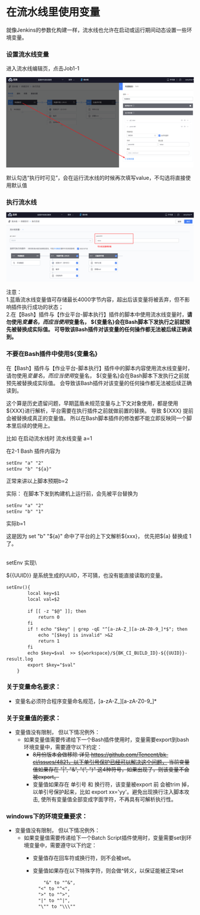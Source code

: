 # 在流水线里使用变量

就像Jenkins的参数化构建一样，流水线也允许在启动或运行期间动态设置一些环境变量。

### 设置流水线变量 <a href="#id-zai-liu-shui-xian-li-shi-yong-bian-liang-she-zhi-liu-shui-xian-bian-liang" id="id-zai-liu-shui-xian-li-shi-yong-bian-liang-she-zhi-liu-shui-xian-bian-liang"></a>

进入流水线编辑页，点击Job1-1

![](../../.gitbook/assets/image.png)

默认勾选“执行时可见”，会在运行流水线的时候再次填写value，不勾选将直接使用默认值

### 执行流水线 <a href="#id-zai-liu-shui-xian-li-shi-yong-bian-liang-zhi-hang-liu-shui-xian" id="id-zai-liu-shui-xian-li-shi-yong-bian-liang-zhi-hang-liu-shui-xian"></a>

![](<../../.gitbook/assets/image (3) (1) (1).png>)

注意： \
1.蓝盾流水线变量值可存储最长4000字节内容，超出后该变量将被丢弃，但不影响插件执行成功的状态；\
2.在【Bash】插件与【作业平台-脚本执行】插件的脚本中使用流水线变量时，**请勿使用${变量名}，而应当使用$变量名， ${变量名}会在Bash脚本下发执行之前就预先被替换成实际值。 可导致该Bash插件对该变量的任何操作都无法被后续正确读到。**

### 不要在Bash插件中使用${变量名}

在【Bash】插件与【作业平台-脚本执行】插件中的脚本内容使用流水线变量时，请勿使用${变量名}，而应当使用$变量名， ${变量名}会在Bash脚本下发执行之前就预先被替换成实际值。 会导致该Bash插件对该变量的任何操作都无法被后续正确读到。

这个算是历史遗留问题，早期蓝盾未规范变量与上下文对象使用，都是使用${XXX}进行解析，平台需要在执行插件之前就做前置的替换。 导致 ${XXX} 提前会被替换成真正的变量值。 所以在Bash脚本插件的修改都不能立即反映同一个脚本里后续的使用上。

比如 在启动流水线时 流水线变量 a=1

在2-1 Bash 插件内容为

```
setEnv "a" "2"
setEnv "b" "${a}"
```

正常来讲以上脚本预期b=2

实际： 在脚本下发到构建机上运行前，会先被平台替换为

```
setEnv "a" "2"
setEnv "b" "1" 
```

实际b=1

这是因为 set "b" "${a}" 命中了平台的上下文解析${xxx}， 优先把${a} 替换成 1了。

\
setEnv 实现\


$\{{UUID\}} 是系统生成的UUID，不可猜，也没有能直接读取的变量。

```shell
setEnv(){
        local key=$1
        local val=$2

        if [[ -z "$@" ]]; then
            return 0
        fi
        if ! echo "$key" | grep -qE "^[a-zA-Z_][a-zA-Z0-9_]*$"; then
            echo "[$key] is invalid" >&2
            return 1
        fi
	    echo $key=$val  >> ${workspace}/${BK_CI_BUILD_ID}-${{UUID}}-result.log
        export $key="$val"
    }
```

### 关于变量命名要求：

* 变量名必须符合程序变量命名规范，\[a-zA-Z\_]\[a-zA-Z0-9\_]\*

### 关于变量值的要求：

* 变量值没有限制， 但以下情况例外：
  * 如果变量值需要传递给下一个Bash插件使用时，变量需要export到bash环境变量中，需要遵守以下约定：
    * ~~8月份版本会做移除 详见 https://github.com/Tencent/bk-ci/issues/4821，以下单引号保护已经可以解决这个问题， 当前变量值如果存在 "|", "&", "(", ")" 这4种符号，如果出现了，则该变量不会被export。~~
    * 变量值如果存在 单引号 和 换行符，该变量被export 前 会被trim 掉， 以单引号保护起来，比如 export xx='yy'。避免出现换行注入脚本攻击, 使所有变量值全部变成字面字符，不再具有可解析执行性。

### windows下的环境变量要求：

* 变量值没有限制， 但以下情况例外：
  * 如果变量值需要传递给下一个Batch Script插件使用时，变量需要set到环境变量中，需要遵守以下约定：
    * 变量值存在回车符或换行符，则不会被set。
    *   变量值如果存在以下特殊字符，则会做^转义，以保证能被正常set

        ```
        	"&" to "^&",
          "<" to "^<",
          ">" to "^>",
          "|" to "^|",
          "\"" to "\\\""
        ```
